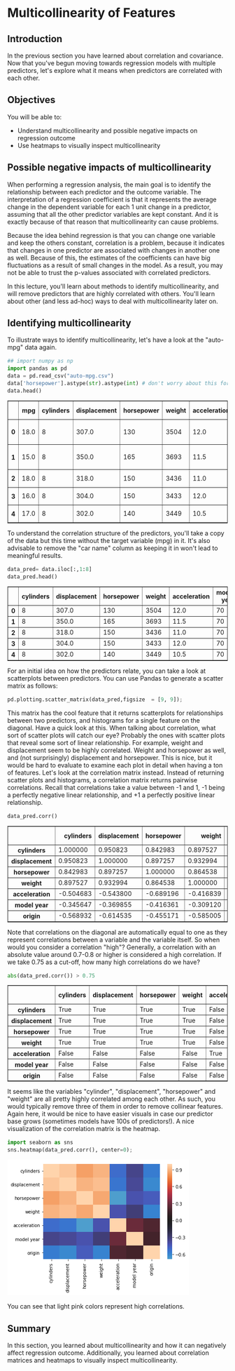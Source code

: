 
# Multicollinearity of Features

## Introduction
In the previous section you have learned about correlation and covariance. Now that you've begun moving towards regression models with multiple predictors, let's explore what it means when predictors are correlated with each other.

## Objectives
You will be able to:
* Understand multicollinearity and possible negative impacts on regression outcome
* Use heatmaps to visually inspect multicollinearity

## Possible negative impacts of multicollinearity


When performing a regression analysis, the main goal is to identify the relationship between each predictor and the outcome variable. The interpretation of a regression coefficient is that it represents the average change in the dependent variable for each 1 unit change in a predictor, assuming that all the other predictor variables are kept constant.
And it is exactly because of that reason that multicollinearity can cause problems.

Because the idea behind regression is that you can change one variable and keep the others constant, correlation is a problem, because it indicates that changes in one predictor are associated with changes in another one as well. Because of this, the estimates of the coefficients can have big fluctuations as a result of small changes in the model. As a result, you may not be able to trust the p-values associated with correlated predictors. 

In this lecture, you'll learn about methods to identify multicollinearity, and will remove predictors that are highly correlated with others. You'll learn about other (and less ad-hoc) ways to deal with multicollinearity later on.

## Identifying multicollinearity

To illustrate ways to identify multicollinearity, let's have a look at the "auto-mpg" data again.


```python
## import numpy as np
import pandas as pd
data = pd.read_csv("auto-mpg.csv")
data['horsepower'].astype(str).astype(int) # don't worry about this for now
data.head()
```




<div>
<style scoped>
    .dataframe tbody tr th:only-of-type {
        vertical-align: middle;
    }

    .dataframe tbody tr th {
        vertical-align: top;
    }

    .dataframe thead th {
        text-align: right;
    }
</style>
<table border="1" class="dataframe">
  <thead>
    <tr style="text-align: right;">
      <th></th>
      <th>mpg</th>
      <th>cylinders</th>
      <th>displacement</th>
      <th>horsepower</th>
      <th>weight</th>
      <th>acceleration</th>
      <th>model year</th>
      <th>origin</th>
      <th>car name</th>
    </tr>
  </thead>
  <tbody>
    <tr>
      <th>0</th>
      <td>18.0</td>
      <td>8</td>
      <td>307.0</td>
      <td>130</td>
      <td>3504</td>
      <td>12.0</td>
      <td>70</td>
      <td>1</td>
      <td>chevrolet chevelle malibu</td>
    </tr>
    <tr>
      <th>1</th>
      <td>15.0</td>
      <td>8</td>
      <td>350.0</td>
      <td>165</td>
      <td>3693</td>
      <td>11.5</td>
      <td>70</td>
      <td>1</td>
      <td>buick skylark 320</td>
    </tr>
    <tr>
      <th>2</th>
      <td>18.0</td>
      <td>8</td>
      <td>318.0</td>
      <td>150</td>
      <td>3436</td>
      <td>11.0</td>
      <td>70</td>
      <td>1</td>
      <td>plymouth satellite</td>
    </tr>
    <tr>
      <th>3</th>
      <td>16.0</td>
      <td>8</td>
      <td>304.0</td>
      <td>150</td>
      <td>3433</td>
      <td>12.0</td>
      <td>70</td>
      <td>1</td>
      <td>amc rebel sst</td>
    </tr>
    <tr>
      <th>4</th>
      <td>17.0</td>
      <td>8</td>
      <td>302.0</td>
      <td>140</td>
      <td>3449</td>
      <td>10.5</td>
      <td>70</td>
      <td>1</td>
      <td>ford torino</td>
    </tr>
  </tbody>
</table>
</div>



To understand the correlation structure of the predictors, you'll take a copy of the data but this time without the target variable (mpg) in it. It's also advisable to remove the "car name" column as keeping it in won't lead to meaningful results.


```python
data_pred= data.iloc[:,1:8]
data_pred.head()
```




<div>
<style scoped>
    .dataframe tbody tr th:only-of-type {
        vertical-align: middle;
    }

    .dataframe tbody tr th {
        vertical-align: top;
    }

    .dataframe thead th {
        text-align: right;
    }
</style>
<table border="1" class="dataframe">
  <thead>
    <tr style="text-align: right;">
      <th></th>
      <th>cylinders</th>
      <th>displacement</th>
      <th>horsepower</th>
      <th>weight</th>
      <th>acceleration</th>
      <th>model year</th>
      <th>origin</th>
    </tr>
  </thead>
  <tbody>
    <tr>
      <th>0</th>
      <td>8</td>
      <td>307.0</td>
      <td>130</td>
      <td>3504</td>
      <td>12.0</td>
      <td>70</td>
      <td>1</td>
    </tr>
    <tr>
      <th>1</th>
      <td>8</td>
      <td>350.0</td>
      <td>165</td>
      <td>3693</td>
      <td>11.5</td>
      <td>70</td>
      <td>1</td>
    </tr>
    <tr>
      <th>2</th>
      <td>8</td>
      <td>318.0</td>
      <td>150</td>
      <td>3436</td>
      <td>11.0</td>
      <td>70</td>
      <td>1</td>
    </tr>
    <tr>
      <th>3</th>
      <td>8</td>
      <td>304.0</td>
      <td>150</td>
      <td>3433</td>
      <td>12.0</td>
      <td>70</td>
      <td>1</td>
    </tr>
    <tr>
      <th>4</th>
      <td>8</td>
      <td>302.0</td>
      <td>140</td>
      <td>3449</td>
      <td>10.5</td>
      <td>70</td>
      <td>1</td>
    </tr>
  </tbody>
</table>
</div>



For an initial idea on how the predictors relate, you can take a look at scatterplots between predictors. You can use Pandas to generate a scatter matrix as follows:


```python
pd.plotting.scatter_matrix(data_pred,figsize  = [9, 9]);
```

This matrix has the cool feature that it returns scatterplots for relationships between two predictors, and histograms for a single feature on the diagonal. Have a quick look at this. When talking about correlation, what sort of scatter plots will catch our eye? Probably the ones with scatter plots that reveal some sort of linear relationship. For example, weight and displacement seem to be highly correlated. Weight and horsepower as well, and (not surprisingly) displacement and horsepower. This is nice, but it would be hard to evaluate to examine each plot in detail when having a ton of features. Let's look at the correlation matrix instead. Instead of returning scatter plots and histograms, a correlation matrix returns pairwise correlations. Recall that correlations take a value between -1 and 1, -1 being a perfectly negative linear relationship, and +1 a perfectly positive linear relationship. 


```python
data_pred.corr()
```




<div>
<style scoped>
    .dataframe tbody tr th:only-of-type {
        vertical-align: middle;
    }

    .dataframe tbody tr th {
        vertical-align: top;
    }

    .dataframe thead th {
        text-align: right;
    }
</style>
<table border="1" class="dataframe">
  <thead>
    <tr style="text-align: right;">
      <th></th>
      <th>cylinders</th>
      <th>displacement</th>
      <th>horsepower</th>
      <th>weight</th>
      <th>acceleration</th>
      <th>model year</th>
      <th>origin</th>
    </tr>
  </thead>
  <tbody>
    <tr>
      <th>cylinders</th>
      <td>1.000000</td>
      <td>0.950823</td>
      <td>0.842983</td>
      <td>0.897527</td>
      <td>-0.504683</td>
      <td>-0.345647</td>
      <td>-0.568932</td>
    </tr>
    <tr>
      <th>displacement</th>
      <td>0.950823</td>
      <td>1.000000</td>
      <td>0.897257</td>
      <td>0.932994</td>
      <td>-0.543800</td>
      <td>-0.369855</td>
      <td>-0.614535</td>
    </tr>
    <tr>
      <th>horsepower</th>
      <td>0.842983</td>
      <td>0.897257</td>
      <td>1.000000</td>
      <td>0.864538</td>
      <td>-0.689196</td>
      <td>-0.416361</td>
      <td>-0.455171</td>
    </tr>
    <tr>
      <th>weight</th>
      <td>0.897527</td>
      <td>0.932994</td>
      <td>0.864538</td>
      <td>1.000000</td>
      <td>-0.416839</td>
      <td>-0.309120</td>
      <td>-0.585005</td>
    </tr>
    <tr>
      <th>acceleration</th>
      <td>-0.504683</td>
      <td>-0.543800</td>
      <td>-0.689196</td>
      <td>-0.416839</td>
      <td>1.000000</td>
      <td>0.290316</td>
      <td>0.212746</td>
    </tr>
    <tr>
      <th>model year</th>
      <td>-0.345647</td>
      <td>-0.369855</td>
      <td>-0.416361</td>
      <td>-0.309120</td>
      <td>0.290316</td>
      <td>1.000000</td>
      <td>0.181528</td>
    </tr>
    <tr>
      <th>origin</th>
      <td>-0.568932</td>
      <td>-0.614535</td>
      <td>-0.455171</td>
      <td>-0.585005</td>
      <td>0.212746</td>
      <td>0.181528</td>
      <td>1.000000</td>
    </tr>
  </tbody>
</table>
</div>



Note that correlations on the diagonal are automatically equal to one as they represent correlations between a variable and the variable itself. So when would you consider a correlation "high"? Generally, a correlation with an absolute value around 0.7-0.8 or higher is considered a high correlation. If we take 0.75 as a cut-off, how many high correlations do we have?


```python
abs(data_pred.corr()) > 0.75
```




<div>
<style scoped>
    .dataframe tbody tr th:only-of-type {
        vertical-align: middle;
    }

    .dataframe tbody tr th {
        vertical-align: top;
    }

    .dataframe thead th {
        text-align: right;
    }
</style>
<table border="1" class="dataframe">
  <thead>
    <tr style="text-align: right;">
      <th></th>
      <th>cylinders</th>
      <th>displacement</th>
      <th>horsepower</th>
      <th>weight</th>
      <th>acceleration</th>
      <th>model year</th>
      <th>origin</th>
    </tr>
  </thead>
  <tbody>
    <tr>
      <th>cylinders</th>
      <td>True</td>
      <td>True</td>
      <td>True</td>
      <td>True</td>
      <td>False</td>
      <td>False</td>
      <td>False</td>
    </tr>
    <tr>
      <th>displacement</th>
      <td>True</td>
      <td>True</td>
      <td>True</td>
      <td>True</td>
      <td>False</td>
      <td>False</td>
      <td>False</td>
    </tr>
    <tr>
      <th>horsepower</th>
      <td>True</td>
      <td>True</td>
      <td>True</td>
      <td>True</td>
      <td>False</td>
      <td>False</td>
      <td>False</td>
    </tr>
    <tr>
      <th>weight</th>
      <td>True</td>
      <td>True</td>
      <td>True</td>
      <td>True</td>
      <td>False</td>
      <td>False</td>
      <td>False</td>
    </tr>
    <tr>
      <th>acceleration</th>
      <td>False</td>
      <td>False</td>
      <td>False</td>
      <td>False</td>
      <td>True</td>
      <td>False</td>
      <td>False</td>
    </tr>
    <tr>
      <th>model year</th>
      <td>False</td>
      <td>False</td>
      <td>False</td>
      <td>False</td>
      <td>False</td>
      <td>True</td>
      <td>False</td>
    </tr>
    <tr>
      <th>origin</th>
      <td>False</td>
      <td>False</td>
      <td>False</td>
      <td>False</td>
      <td>False</td>
      <td>False</td>
      <td>True</td>
    </tr>
  </tbody>
</table>
</div>



It seems like the variables "cylinder", "displacement", "horsepower" and "weight" are all pretty highly correlated among each other. As such, you would typically remove three of them in order to remove collinear features. Again here, it would be nice to have easier visuals in case our predictor base grows (sometimes models have 100s of predictors!). A nice visualization of the correlation matrix is the heatmap. 


```python
import seaborn as sns
sns.heatmap(data_pred.corr(), center=0);
```


![png](index_files/index_11_0.png)


You can see that light pink colors represent high correlations.

## Summary

In this section, you learned about multicollinearity and how it can negatively affect regression outcome. Additionally, you learned about correlation matrices and heatmaps to visually inspect multicollinearity.
